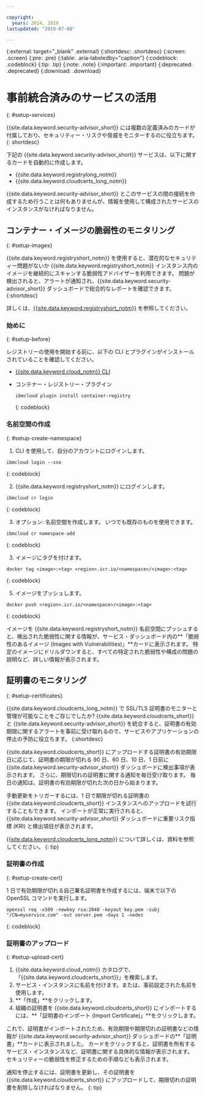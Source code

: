 ```yaml
---

copyright:
  years: 2014, 2019
lastupdated: "2019-07-08"

---
```


{:external: target="_blank" .external}
{:shortdesc: .shortdesc}
{:screen: .screen}
{:pre: .pre}
{:table: .aria-labeledby="caption"}
{:codeblock: .codeblock}
{:tip: .tip}
{:note: .note}
{:important: .important}
{:deprecated: .deprecated}
{:download: .download}

# 事前統合済みのサービスの活用
{: #setup-services}

{{site.data.keyword.security-advisor_short}} には複数の定義済みのカードが付属しており、セキュリティー・リスクや脅威をモニターするのに役立ちます。
{: shortdesc}

下記の {{site.data.keyword.security-advisor_short}} サービスは、以下に関するカードを自動的に作成します。

* {{site.data.keyword.registrylong_notm}}
* {{site.data.keyword.cloudcerts_long_notm}}

{{site.data.keyword.security-advisor_short}} とこのサービスの間の接続を作成するため行うことは何もありませんが、情報を使用して構成されたサービスのインスタンスがなければなりません。


## コンテナー・イメージの脆弱性のモニタリング
{: #setup-images}

{{site.data.keyword.registryshort_notm}} を使用すると、潜在的なセキュリティー問題がないか {{site.data.keyword.registryshort_notm}} インスタンス内のイメージを継続的にスキャンする脆弱性アドバイザーを利用できます。 問題が検出されると、アラートが通知され、{{site.data.keyword.security-advisor_short}} ダッシュボードで総合的なレポートを確認できます。
{:shortdesc}

詳しくは、[{{site.data.keyword.registryshort_notm}}](/docs/services/Registry?topic=registry-getting-started) を参照してください。


### 始めに
{: #setup-before}

レジストリーの使用を開始する前に、以下の CLI とプラグインがインストールされていることを確認してください。
* [{{site.data.keyword.cloud_notm}} CLI](/docs/cli/reference/ibmcloud?topic=cloud-cli-install-ibmcloud-cli)
* コンテナー・レジストリー・プラグイン

  ```
  ibmcloud plugin install container-registry
  ```
  {: codeblock}


### 名前空間の作成
{: #setup-create-namespace}

1. CLI を使用して、自分のアカウントにログインします。

  ```
  ibmcloud login --sso
  ```
  {: codeblock}

2. {{site.data.keyword.registryshort_notm}} にログインします。

  ```
  ibmcloud cr login
  ```
  {: codeblock}

3. オプション: 名前空間を作成します。 いつでも既存のものを使用できます。

  ```
  ibmcloud cr namespace-add
  ```
  {: codeblock}

3. イメージにタグを付けます。

  ```
  docker tag <image>:<tag> <region>.icr.io/<namespace>/<image>:<tag>
  ```
  {: codeblock}

5. イメージをプッシュします。

  ```
  docker push <region>.icr.io/<namespace>/<image>:<tag>
  ```
  {: codeblock}


イメージを {{site.data.keyword.registryshort_notm}} 名前空間にプッシュすると、検出された脆弱性に関する情報が、サービス・ダッシュボード内の**「脆弱性のあるイメージ (Images with Vulnerabilities)」**カードに表示されます。 特定のイメージにドリルダウンすると、すべての特定された脆弱性や構成の問題の説明など、詳しい情報が表示されます。


## 証明書のモニタリング
{: #setup-certificates}

{{site.data.keyword.cloudcerts_long_notm}} で SSL/TLS 証明書のモニターと管理が可能なことをご存じでしたか? {{site.data.keyword.cloudcerts_short}} と {{site.data.keyword.security-advisor_short}} を統合すると、証明書の有効期限に関するアラートを事前に受け取れるので、サービスやアプリケーションの停止の予防に役立ちます。
{:shortdesc}

{{site.data.keyword.cloudcerts_short}} にアップロードする証明書の有効期限日に応じて、証明書の期限が切れる 90 日、60 日、10 日、1 日前に {{site.data.keyword.security-advisor_short}} ダッシュボードに検出事項が表示されます。 さらに、期限切れの証明書に関する通知を毎日受け取ります。 毎日の通知は、証明書の有効期限が切れた次の日から始まります。

手動更新をトリガーするには、1 日で期限が切れる証明書の {{site.data.keyword.cloudcerts_short}} インスタンスへのアップロードを試行することもできます。 インポートが正常に実行されると、{{site.data.keyword.security-advisor_short}} ダッシュボードに重要リスク指標 (KRI) と検出項目が表示されます。

[{{site.data.keyword.cloudcerts_long_notm}}](/docs/services/certificate-manager?topic=certificate-manager-getting-started) について詳しくは、資料を参照してください。
{: tip}

### 証明書の作成
{: #setup-create-cert}

1 日で有効期限が切れる自己署名証明書を作成するには、端末で以下の OpenSSL コマンドを実行します。

```
openssl req -x509 -newkey rsa:2048 -keyout key.pem -subj "/CN=myservice.com" -out server.pem -days 1 -nodes
```
{: codeblock}


### 証明書のアップロード
{: #setup-upload-cert}

1. {{site.data.keyword.cloud_notm}} カタログで、「{{site.data.keyword.cloudcerts_short}}」を検索します。
2. サービス・インスタンスに名前を付けます。または、事前設定された名前を使用します。
3. **「作成」**をクリックします。
4. 組織の証明書を {{site.data.keyword.cloudcerts_short}} にインポートするには、**「証明書のインポート (Import Certificate)」**をクリックします。

これで、証明書がインポートされたため、有効期限や期限切れの証明書などの情報が {{site.data.keyword.security-advisor_short}} ダッシュボードの**「証明書」**カードに表示されました。 カードをクリックすると、証明書を所有するサービス・インスタンスなど、証明書に関する具体的な情報が表示されます。 セキュリティーの脆弱性を修正するための手順なども表示されます。

通知を停止するには、証明書を更新し、その証明書を {{site.data.keyword.cloudcerts_short}} にアップロードして、期限切れの証明書を削除しなければなりません。
{: tip}
